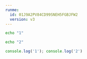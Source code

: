 ```yaml
---
runme:
  id: 01J9A2PV84CD99SNEH5FGBJFW2
  version: v3
---
```


```sh {"id":"01J7XYP77T6F6RP56NRWTSB3SD"}
echo "1"
```

```sh {"id":"01J80JTQ3XWKMFSE1EAS5EQNCF"}
echo "2"
```

```typescript {"id":"01J863SGPZMRFVT2K1RMW0V5SE","interpreter":"deno run --allow-all"}
console.log('1'); console.log('2')
```